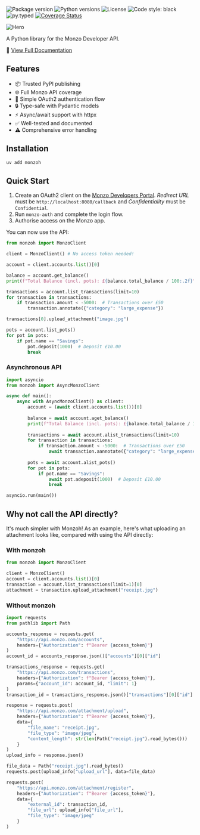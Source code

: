 ![Package version](https://img.shields.io/pypi/v/monzoh)
![Python versions](https://img.shields.io/pypi/pyversions/monzoh.svg)
![License](https://img.shields.io/pypi/l/monzoh)
![Code style: black](https://img.shields.io/badge/code%20style-black-000000.svg)
![py.typed](https://img.shields.io/badge/py-typed-FFD43B)
[![Coverage Status](https://coveralls.io/repos/github/samdobson/monzoh/badge.svg?branch=main)](https://coveralls.io/github/samdobson/monzoh?branch=main)

![Hero](hero.png)

A Python library for the Monzo Developer API.

📖 [View Full Documentation](https://sjd333-organization.mintlify.app/docs/introduction)


## Features

- 📦 Trusted PyPI publishing
- 🌐 Full Monzo API coverage
- 🔐 Simple OAuth2 authentication flow
- 🔒 Type-safe with Pydantic models
- ⚡ Async/await support with httpx
- ✅ Well-tested and documented
- ⚠️ Comprehensive error handling

## Installation

```bash
uv add monzoh
```

## Quick Start

1. Create an OAuth2 client on the [Monzo Developers Portal](https://developers.monzo.com/). *Redirect URL* must be `http://localhost:8080/callback` and *Confidentiality* must be `Confidential`.
1. Run `monzo-auth` and complete the login flow.
1. Authorise access on the Monzo app.

You can now use the API:

```python
from monzoh import MonzoClient

client = MonzoClient() # No access token needed!

account = client.accounts.list()[0]

balance = account.get_balance()
print(f"Total Balance (incl. pots): £{balance.total_balance / 100:.2f}")

transactions = account.list_transactions(limit=10)
for transaction in transactions:
    if transaction.amount < -5000:  # Transactions over £50
        transaction.annotate({"category": "large_expense"})

transactions[0].upload_attachment("image.jpg")

pots = account.list_pots()
for pot in pots:
    if pot.name == "Savings":
        pot.deposit(1000)  # Deposit £10.00
        break
```

### Asynchronous API

```python
import asyncio
from monzoh import AsyncMonzoClient

async def main():
    async with AsyncMonzoClient() as client:
        account = (await client.accounts.list())[0]
        
        balance = await account.aget_balance()
        print(f"Total Balance (incl. pots): £{balance.total_balance / 100:.2f}")
        
        transactions = await account.alist_transactions(limit=10)
        for transaction in transactions:
            if transaction.amount < -5000:  # Transactions over £50
                await transaction.aannotate({"category": "large_expense"})
        
        pots = await account.alist_pots()
        for pot in pots:
            if pot.name == "Savings":
                await pot.adeposit(1000)  # Deposit £10.00
                break

asyncio.run(main())
```

## Why not call the API directly?

It's much simpler with Monzoh! As an example, here's what uploading an attachment looks like, compared with using the API directly:

### With monzoh

```python
from monzoh import MonzoClient

client = MonzoClient()
account = client.accounts.list()[0]
transaction = account.list_transactions(limit=1)[0]
attachment = transaction.upload_attachment("receipt.jpg")
```

### Without monzoh

```python
import requests
from pathlib import Path

accounts_response = requests.get(
    "https://api.monzo.com/accounts",
    headers={"Authorization": f"Bearer {access_token}"}
)
account_id = accounts_response.json()["accounts"][0]["id"]

transactions_response = requests.get(
    "https://api.monzo.com/transactions",
    headers={"Authorization": f"Bearer {access_token}"},
    params={"account_id": account_id, "limit": 1}
)
transaction_id = transactions_response.json()["transactions"][0]["id"]

response = requests.post(
    "https://api.monzo.com/attachment/upload",
    headers={"Authorization": f"Bearer {access_token}"},
    data={
        "file_name": "receipt.jpg",
        "file_type": "image/jpeg",
        "content_length": str(len(Path("receipt.jpg").read_bytes()))
    }
)
upload_info = response.json()

file_data = Path("receipt.jpg").read_bytes()
requests.post(upload_info["upload_url"], data=file_data)

requests.post(
    "https://api.monzo.com/attachment/register",
    headers={"Authorization": f"Bearer {access_token}"},
    data={
        "external_id": transaction_id,
        "file_url": upload_info["file_url"],
        "file_type": "image/jpeg"
    }
)
```

